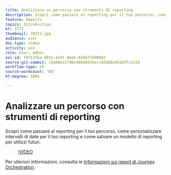 ```yaml
---
title: Analizzare un percorso con strumenti di reporting
description: Scopri come passare al reporting per il tuo percorso, come personalizzare intervalli di date per il tuo reporting e come salvare un modello di reporting per utilizzi futuri.
feature: Reports
topics: Introduction
kt: 2777
thumbnail: 29321.jpg
audience: user
doc-type: video
activity: use
role: User, Admin
exl-id: f6f13fba-d815-424f-86e5-918577609882
source-git-commit: cba80e227001486dd97becc826b0a45ab5fc3c53
workflow-type: ht
source-wordcount: '83'
ht-degree: 100%

---
```


# Analizzare un percorso con strumenti di reporting

Scopri come passare al reporting per il tuo percorso, come personalizzare intervalli di date per il tuo reporting e come salvare un modello di reporting per utilizzi futuri.

>[!VIDEO](https://video.tv.adobe.com/v/29321?quality=12&learn=on)

Per ulteriori informazioni, consulta le [Informazioni sui report di Journey Orchestration](https://experienceleague.adobe.com/docs/journeys/using/journey-reports/about-journey-reports.html?lang=it).
